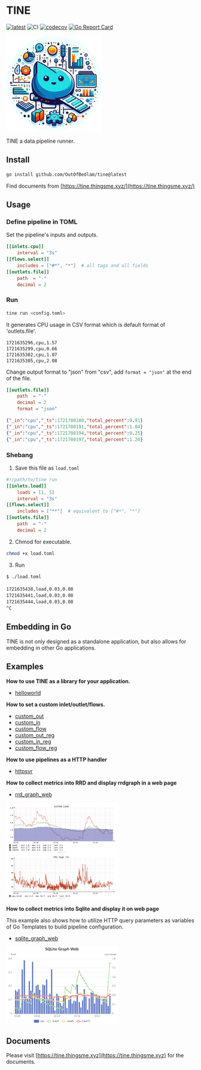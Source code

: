 # TINE

[![latest](https://img.shields.io/github/v/release/OutOfBedlam/tine?sort=semver)](https://github.com/OutOfBedlam/tine/releases)
![CI](https://github.com/OutOfBedlam/tine/actions/workflows/ci.yml/badge.svg)
[![codecov](https://codecov.io/gh/OutOfBedlam/tine/graph/badge.svg?token=5XSG9M9P8E)](https://codecov.io/gh/OutOfBedlam/tine)
[![Go Report Card](https://goreportcard.com/badge/github.com/OutOfBedlam/tine)](https://goreportcard.com/report/github.com/OutOfBedlam/tine)

![TINE is not ETL](./docs/images/tine-drop-circlex256.png)

TINE a data pipeline runner.

## Install

```bash
go install github.com/OutOfBedlam/tine@latest
```

Find documents from [https://tine.thingsme.xyz/](https://tine.thingsme.xyz/)

## Usage

### Define pipeline in TOML

Set the pipeline's inputs and outputs.

```toml
[[inlets.cpu]]
    interval = "3s"
[[flows.select]]
    includes = ["#*", "*"]  # all tags and all fields
[[outlets.file]]
    path  = "-"
    decimal = 2
```

### Run

```bash
tine run <config.toml>
```

It generates CPU usage in CSV format which is default format of 'outlets.file'.

```
1721635296,cpu,1.57
1721635299,cpu,0.66
1721635302,cpu,1.07
1721635305,cpu,2.08
```

Change output format to "json" from "csv", add `format = "json"` at the end of the file.

```toml
[[outlets.file]]
    path  = "-"
    decimal = 2
    format = "json"
```

```json
{"_in":"cpu","_ts":1721780188,"total_percent":0.91}
{"_in":"cpu","_ts":1721780191,"total_percent":1.04}
{"_in":"cpu","_ts":1721780194,"total_percent":0.25}
{"_in":"cpu","_ts":1721780197,"total_percent":1.20}
```

### Shebang

1. Save this file as `load.toml`

```toml
#!/path/to/tine run
[[inlets.load]]
    loads = [1, 5]
    interval = "3s"
[[flows.select]]
    includes = ["**"]  # equivalent to ["#*", "*"]
[[outlets.file]]
    path  = "-"
    decimal = 2
```

2. Chmod for executable.

```sh
chmod +x load.toml
```

3. Run

```sh
$ ./load.toml

1721635438,load,0.03,0.08
1721635441,load,0.03,0.08
1721635444,load,0.03,0.08
^C
```

## Embedding in Go

TINE is not only designed as a standalone application, but also allows for embedding in other Go applications.

## Examples

**How to use TINE as a library for your application.**

- [helloworld](./example/helloworld/helloworld.go)

**How to set a custom inlet/outlet/flows.**

- [custom_out](./example/custom_out/custom_out.go)
- [custom_in](./example/custom_in/custom_in.go)
- [custom_flow](./example/custom_flow/custom_flow.go)
- [custom_out_reg](./example/custom_out_reg/custom_out_reg.go)
- [custom_in_reg](./example/custom_in_reg/custom_in_reg.go)
- [custom_flow_reg](./example/custom_flow_reg/custom_flow_reg.go)

**How to use pipelines as a HTTP handler**

- [httpsvr](./example/httpsvr/httpsvr.go)


**How to collect metrics into RRD and display rrdgraph in a web page**

- [rrd_graph_web](./example/rrd_graph_web/rrd_graph_web.go)

<img src="./example/rrd_graph_web/rrd_graph_web.png" alt="image" width="300" height="auto">

**How to collect metrics into Sqlite and display it on web page**

This example also shows how to utilize HTTP query parameters 
as variables of Go Templates to build pipeline configuration.

- [sqlite_graph_web](./example/sqlite_graph_web/sqlite_graph_web.go)

<img src="./example/sqlite_graph_web/sqlite_graph_web.png" alt="image" width="300" height="auto">

## Documents

Please visit [https://tine.thingsme.xyz](https://tine.thingsme.xyz) for the documents.
